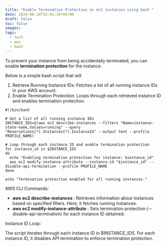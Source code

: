 ```yaml
---
title: "Enable Termination Protection on ec2 instances using bash "
date: 2024-06-24T15:41:16+04:00
draft: false
toc: false
images:
tags:
  - tech
  - aws
  - bash
---
```


To prevent your instance from being accidentally terminated, you can enable **termination protection** for the instance.

Below is a simple bash script that will 
1. Retrieve Running Instance IDs: Fetches a list of all running instance IDs in your AWS account.
2. Enable Termination Protection: Loops through each retrieved instance ID and enables termination protection.


```
#!/bin/bash

# Get a list of all running instance IDs
INSTANCE_IDS=$(aws ec2 describe-instances --filters "Name=instance-state-name,Values=running" --query "Reservations[*].Instances[*].InstanceId" --output text --profile PROFILE_NAME)

# Loop through each instance ID and enable termination protection
for instance_id in $INSTANCE_IDS
do
  echo "Enabling termination protection for instance: $instance_id"
  aws ec2 modify-instance-attribute --instance-id "$instance_id" --disable-api-termination --profile PROFILE_NAME
done

echo "Termination protection enabled for all running instances."

```

AWS CLI Commands:
   - **aws ec2 describe-instances** : Retrieves information about instances based on specified filters. Here, it fetches running instances.
   - **aws ec2 modify-instance-attribute** : Sets termination protection (--disable-api-termination) for each instance ID obtained.

Instance ID Loop:

The script iterates through each instance ID in $INSTANCE_IDS.
For each instance ID, it disables API termination to enforce termination protection.
